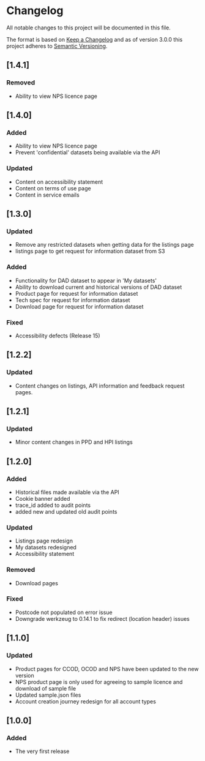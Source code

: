# Changelog

All notable changes to this project will be documented in this file.

The format is based on [Keep a Changelog](http://keepachangelog.com/) and as of version 3.0.0 this project adheres to [Semantic Versioning](http://semver.org/).

## [1.4.1]

### Removed

- Ability to view NPS licence page

## [1.4.0]

### Added

- Ability to view NPS licence page
- Prevent 'confidential' datasets being available via the API

### Updated

- Content on accessibility statement
- Content on terms of use page
- Content in service emails

## [1.3.0]

### Updated

- Remove any restricted datasets when getting data for the listings page
- listings page to get request for information dataset from S3

### Added

- Functionality for DAD dataset to appear in 'My datasets'
- Ability to download current and historical versions of DAD dataset
- Product page for request for information dataset
- Tech spec for request for information dataset
- Download page for request for information dataset

### Fixed

- Accessibility defects (Release 15)

## [1.2.2]

### Updated

- Content changes on listings, API information and feedback request pages.

## [1.2.1]

### Updated

- Minor content changes in PPD and HPI listings

## [1.2.0]

### Added

- Historical files made available via the API
- Cookie banner added
- trace_id added to audit points
- added new and updated old audit points

### Updated

- Listings page redesign
- My datasets redesigned
- Accessibility statement

### Removed

- Download pages

### Fixed

- Postcode not populated on error issue
- Downgrade werkzeug to 0.14.1 to fix redirect (location header) issues

## [1.1.0]

### Updated

- Product pages for CCOD, OCOD and NPS have been updated to the new version
- NPS product page is only used for agreeing to sample licence and download of sample file
- Updated sample.json files
- Account creation journey redesign for all account types

## [1.0.0]

### Added

- The very first release
